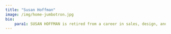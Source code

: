```yaml
---
title: "Susan Hoffman"
image: /img/home-jumbotron.jpg
bio:
    para1: SUSAN HOFFMAN is retired from a career in sales, design, and art consultation. A creative person with a keen sense of beauty and harmony, Susan reads, writes, and occasionally paints. She lives in Toronto with her husband. They have a daughter who currently lives in San Francisco.
---
```


